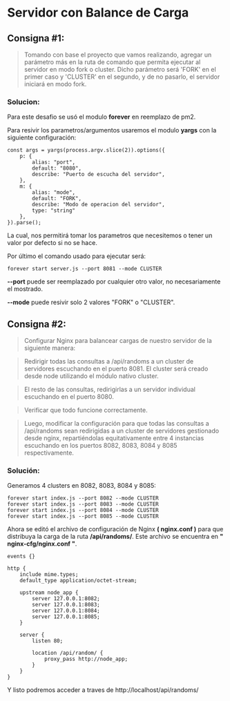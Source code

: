 # Servidor con Balance de Carga

## Consigna #1:
>Tomando con base el proyecto que vamos realizando, agregar un parámetro más en
la ruta de comando que permita ejecutar al servidor en modo fork o cluster. Dicho
parámetro será 'FORK' en el primer caso y 'CLUSTER' en el segundo, y de no
pasarlo, el servidor iniciará en modo fork.

### Solucion:
Para este desafio se usó el modulo **forever** en reemplazo de pm2.

Para resivir los parametros/argumentos usaremos el modulo **yargs** con la siguiente configuración:

	const args = yargs(process.argv.slice(2)).options({
		p: {
			alias: "port",
			default: "8080",
			describe: "Puerto de escucha del servidor",
		},
		m: {
			alias: "mode",
			default: "FORK",
			describe: "Modo de operacion del servidor",
			type: "string"
		},
	}).parse();

La cual, nos permitirá tomar los parametros que necesitemos o tener un valor por defecto si no se hace.

Por último el comando usado para ejecutar será:

	forever start server.js --port 8081 --mode CLUSTER

**--port** puede ser reemplazado por cualquier otro valor, no necesariamente el mostrado.

**--mode** puede resivir solo 2 valores "FORK" o "CLUSTER".

## Consigna #2:
> Configurar Nginx para balancear cargas de nuestro servidor de la siguiente manera:

> Redirigir todas las consultas a /api/randoms a un cluster de servidores escuchando en el puerto 8081. El cluster será creado desde node utilizando el módulo nativo cluster.

> El resto de las consultas, redirigirlas a un servidor individual escuchando en el puerto 8080.

> Verificar que todo funcione correctamente.

> Luego, modificar la configuración para que todas las consultas a /api/randoms sean redirigidas a un cluster de servidores gestionado desde nginx, repartiéndolas equitativamente entre 4 instancias escuchando en los puertos 8082, 8083, 8084 y 8085 respectivamente.

### Solución:

Generamos 4 clusters en 8082, 8083, 8084 y 8085:

	forever start index.js --port 8082 --mode CLUSTER
	forever start index.js --port 8083 --mode CLUSTER
	forever start index.js --port 8084 --mode CLUSTER
	forever start index.js --port 8085 --mode CLUSTER

Ahora se editó el archivo de configuración de Nginx **( nginx.conf )** para que distribuya la carga de la ruta **/api/randoms/**. Este archivo se encuentra en **" nginx-cfg/nginx.conf "**.

	events {}

	http {
    	include mime.types;
    	default_type application/octet-stream;

    	upstream node_app {
        	server 127.0.0.1:8082;
        	server 127.0.0.1:8083;
        	server 127.0.0.1:8084;
        	server 127.0.0.1:8085;
    	}

    	server {
        	listen 80;

        	location /api/random/ {
            	proxy_pass http://node_app;
        	}
    	}
	}

Y listo podremos acceder a traves de http://localhost/api/randoms/